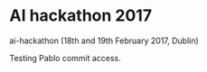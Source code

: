 # AI hackathon 2017

ai-hackathon (18th and 19th February 2017, Dublin)

Testing Pablo commit access.
